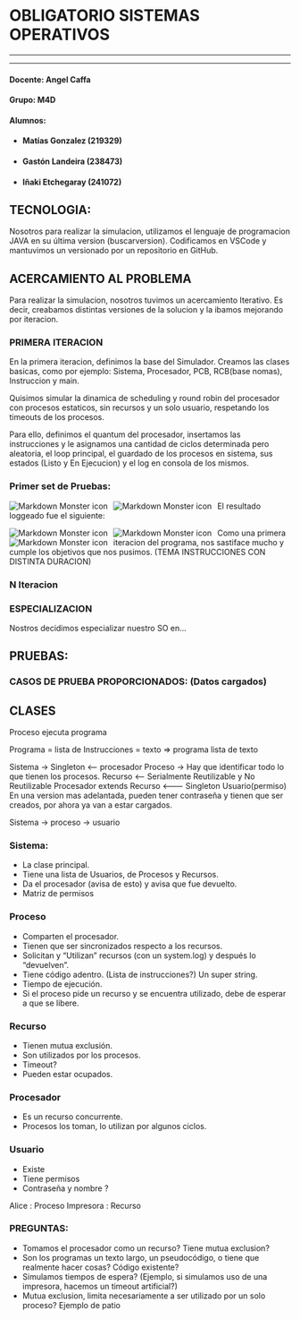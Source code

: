 # OBLIGATORIO SISTEMAS OPERATIVOS

---------------------------------
---------------------------------
#### Docente: Angel Caffa
#### Grupo: M4D
#### Alumnos:
- #### Matías Gonzalez (219329)
- #### Gastón Landeira (238473)
- #### Iñaki Etchegaray (241072)


## TECNOLOGIA:

Nosotros para realizar la simulacion, utilizamos el lenguaje de programacion JAVA en su última version (buscarversion). Codificamos en VSCode y mantuvimos un versionado por un repositorio en GitHub.

## ACERCAMIENTO AL PROBLEMA

Para realizar la simulacion, nosotros tuvimos un acercamiento Iterativo. Es decir, creabamos distintas versiones de la solucion y la ibamos mejorando por iteracion.

### PRIMERA ITERACION

En la primera iteracion, definimos la base del Simulador. Creamos las clases basicas, como por ejemplo: Sistema, Procesador, PCB, RCB(base nomas), Instruccion y main.

Quisimos simular la dinamica de scheduling y round robin del procesador con procesos estaticos, sin recursos y un solo usuario, respetando los timeouts de los procesos. 

Para ello, definimos el quantum del procesador, insertamos las instrucciones y le asignamos una cantidad de ciclos determinada pero aleatoria, el loop principal, el guardado de los procesos en sistema, sus estados (Listo y En Ejecucion) y el log en consola de los mismos.

### Primer set de Pruebas:
<img src="imagenes_readme/iteracion1_imagen1_pruebas.png"
     alt="Markdown Monster icon"
     style="float: left; margin-right: 10px;" />

<img src="imagenes_readme/iteracion1_imagen2_pruebas.png"
     alt="Markdown Monster icon"
     style="float: left; margin-right: 10px;" />

El resultado loggeado fue el siguiente:

<img src="imagenes_readme/iteracion1_imagen3_pruebas.png"
     alt="Markdown Monster icon"
     style="float: left; margin-right: 10px;" />

<img src="imagenes_readme/iteracion1_imagen4_pruebas.png"
     alt="Markdown Monster icon"
     style="float: left; margin-right: 10px;" />

<img src="imagenes_readme/iteracion1_imagen5_pruebas.png"
     alt="Markdown Monster icon"
     style="float: left; margin-right: 10px;" />

Como una primera iteracion del programa, nos sastiface mucho y cumple los objetivos que nos pusimos. (TEMA INSTRUCCIONES CON DISTINTA DURACION)
### N Iteracion

### ESPECIALIZACION

Nostros decidimos especializar nuestro SO en...


## PRUEBAS:

### CASOS DE PRUEBA PROPORCIONADOS: (Datos cargados)




## CLASES

Proceso ejecuta programa

Programa = lista de Instrucciones = texto => programa lista de texto

Sistema -> Singleton  <— procesador
Proceso -> Hay que identificar todo lo que tienen los procesos.
Recurso <— Serialmente Reutilizable y No Reutilizable
Procesador extends Recurso <--- Singleton
Usuario(permiso) 		En una version mas adelantada, pueden tener contraseña y tienen que ser creados, por ahora ya van a estar cargados.

Sistema -> proceso -> usuario

### Sistema:
- La clase principal.
- Tiene una lista de Usuarios, de Procesos y Recursos.
- Da el procesador (avisa de esto) y avisa que fue devuelto.
- Matriz de permisos

### Proceso
- Comparten el procesador.
- Tienen que ser sincronizados respecto a los recursos.
- Solicitan y “Utilizan” recursos (con un system.log) y después lo “devuelven”.
- Tiene código adentro. (Lista de instrucciones?) Un super string.
- Tiempo de ejecución.
- Si el proceso pide un recurso y se encuentra utilizado, debe de esperar a que se libere.

### Recurso
- Tienen mutua exclusión.
- Son utilizados por los procesos.
- Timeout?
- Pueden estar ocupados.

### Procesador
- Es un recurso concurrente.
- Procesos los toman, lo utilizan por algunos ciclos.

### Usuario
- Existe
- Tiene permisos
- Contraseña y nombre ?

Alice : Proceso
Impresora : Recurso

### PREGUNTAS:

- Tomamos el procesador como un recurso? Tiene mutua exclusion?
- Son los programas un texto largo, un pseudocódigo, o tiene que realmente hacer cosas? Código existente?
- Simulamos tiempos de espera? (Ejemplo, si simulamos uso de una impresora, hacemos un timeout artificial?)
- Mutua exclusion, limita necesariamente a ser utilizado por un solo proceso? Ejemplo de patio
